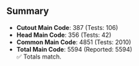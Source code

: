 ## Summary

- **Cutout Main Code**: 387 (Tests: 106)  
- **Head Main Code**: 356 (Tests: 42)  
- **Common Main Code**: 4851 (Tests: 2010)  
- **Total Main Code**: 5594 (Reported: 5594)  
✅ Totals match.
